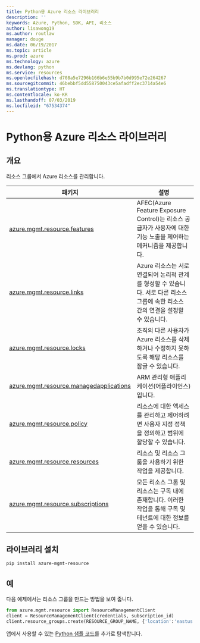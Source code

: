 ```yaml
---
title: Python용 Azure 리소스 라이브러리
description: ''
keywords: Azure, Python, SDK, API, 리소스
author: lisawong19
ms.author: routlaw
manager: douge
ms.date: 06/19/2017
ms.topic: article
ms.prod: azure
ms.technology: azure
ms.devlang: python
ms.service: resources
ms.openlocfilehash: d708a5e7296b166b6e55b9b7b0d995e72e264267
ms.sourcegitcommit: 46bebbf5dd558750043ce5afadff2ec3714a54e6
ms.translationtype: HT
ms.contentlocale: ko-KR
ms.lasthandoff: 07/03/2019
ms.locfileid: "67534374"
---
```

# <a name="azure-resources-libraries-for-python"></a>Python용 Azure 리소스 라이브러리 

## <a name="overview"></a>개요 
리소스 그룹에서 Azure 리소스를 관리합니다.

| 패키지  |  설명 |
|---|---|
|[azure.mgmt.resource.features][1]|AFEC(Azure Feature Exposure Control)는 리소스 공급자가 사용자에 대한 기능 노출을 제어하는 메커니즘을 제공합니다.|
|[azure.mgmt.resource.links][2]|Azure 리소스는 서로 연결되어 논리적 관계를 형성할 수 있습니다. 서로 다른 리소스 그룹에 속한 리소스 간의 연결을 설정할 수 있습니다.|
|[azure.mgmt.resource.locks][3]|조직의 다른 사용자가 Azure 리소스를 삭제하거나 수정하지 못하도록 해당 리소스를 잠글 수 있습니다.|
|[azure.mgmt.resource.managedapplications][4]|ARM 관리형 애플리케이션(어플라이언스)입니다.|
|[azure.mgmt.resource.policy][5]|리소스에 대한 액세스를 관리하고 제어하려면 사용자 지정 정책을 정의하고 범위에 할당할 수 있습니다.|
|[azure.mgmt.resource.resources][6]| 리소스 및 리소스 그룹을 사용하기 위한 작업을 제공합니다.|
|[azure.mgmt.resource.subscriptions][7]|모든 리소스 그룹 및 리소스는 구독 내에 존재합니다. 이러한 작업을 통해 구독 및 테넌트에 대한 정보를 얻을 수 있습니다.|

[1]: /python/api/azure.mgmt.resource.features
[2]: /python/api/azure.mgmt.resource.links
[3]: /python/api/azure.mgmt.resource.locks
[4]: /python/api/azure.mgmt.resource.managedapplications
[5]: /python/api/azure.mgmt.resource.policy
[6]: /python/api/azure.mgmt.resource.resources
[7]: /python/api/azure.mgmt.resource.subscriptions

## <a name="install-the-libraries"></a>라이브러리 설치 
```bash
pip install azure-mgmt-resource
```

## <a name="example"></a>예
다음 예제에서는 리소스 그룹을 만드는 방법을 보여 줍니다. 

```python
from azure.mgmt.resource import ResourceManagementClient
client = ResourceManagementClient(credentials, subscription_id)
client.resource_groups.create(RESOURCE_GROUP_NAME, {'location':'eastus'})
```

앱에서 사용할 수 있는 [Python 샘플 코드](https://azure.microsoft.com/resources/samples/?platform=python)를 추가로 탐색합니다. 